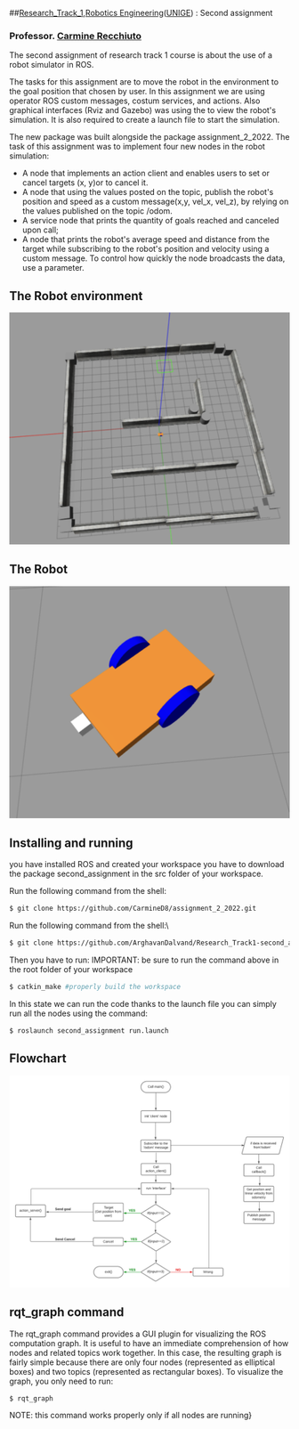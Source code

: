 ##[Research_Track_1](https://unige.it/enoff.f/2021/ins/51201.html?codcla=10635),[Robotics Engineering](https://courses.unige.it/10635)([UNIGE](https://unige.it/it/)) : Second assignment

### Professor. [Carmine Recchiuto](https://github.com/CarmineD8)

The second assignment of research track 1 course is about the use of a robot simulator in ROS. 

The tasks for this assignment are to move the robot in the environment to the goal position that chosen by user.
In this assignment we are using operator ROS custom messages, costum services, and actions. Also graphical interfaces (Rviz and Gazebo) was using the to view the robot's simulation.
It is also required to create a launch file to start the simulation.

The new package was built alongside the package assignment_2_2022.
The task of this assignment was to implement four new nodes in the robot simulation:


*	A node that implements an action client and enables users to set or cancel targets (x, y)or to cancel it.
* A node that using the values posted on the topic, publish the robot's position and speed as a custom message(x,y, vel_x, vel_z), by relying on the values published on the topic /odom.
* A service node that prints the quantity of goals reached and canceled upon call;
* A node that prints the robot's average speed and distance from the target while subscribing to the robot's position and velocity using a custom message. 
To control how quickly the node broadcasts the data, use a parameter.

The Robot environment
---------
![Tux, the Linux mascot](/image/environment.png)

The Robot 
---------
![Tux, the Linux mascot](/image/Robot.png)

Installing and running
----------------------
you have installed ROS and created your workspace you have to download the package second_assignment in the src folder of your workspace.

Run the following command from the shell:
```bash
$ git clone https://github.com/CarmineD8/assignment_2_2022.git
```
Run the following command from the shell:\
```bash
$ git clone https://github.com/ArghavanDalvand/Research_Track1-second_assignment-.git
```
Then you have to run:
IMPORTANT: be sure to run the command above in the root folder of your workspace
```bash
$ catkin_make #properly build the workspace
```
In this state we can run the code thanks to the launch file you can simply run all the nodes using the command:
```bash
$ roslaunch second_assignment run.launch
```

Flowchart
----------------------
![Tux, the Linux mascot](/image/FlowChart.png)

rqt_graph command
----------------------
The rqt_graph command provides a GUI plugin for visualizing the ROS computation graph. 
It is useful to have an immediate comprehension of how nodes and related topics work together.
In this case, the resulting graph is fairly simple because there are only four nodes (represented as elliptical boxes) and two topics (represented as rectangular boxes). 
To visualize the graph, you only need to run:
```bash
$ rqt_graph
```
NOTE: this command works properly only if all nodes are running}
